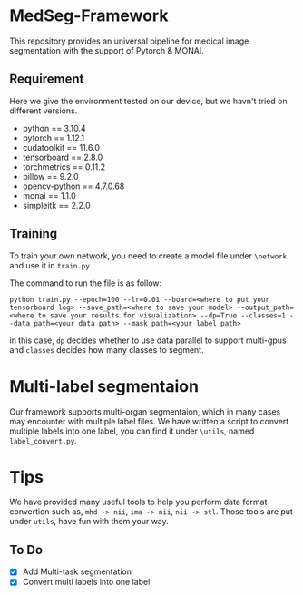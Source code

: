 # MedSeg-Framework
This repository provides an universal pipeline for medical image segmentation with the support of Pytorch &amp; MONAI.

## Requirement

Here we give the environment tested on our device, but we havn't tried on different versions.
- python == 3.10.4
- pytorch == 1.12.1
- cudatoolkit == 11.6.0
- tensorboard == 2.8.0
- torchmetrics == 0.11.2
- pillow == 9.2.0
- opencv-python == 4.7.0.68
- monai == 1.1.0
- simpleitk == 2.2.0

## Training

To train your own network, you need to create a model file under `\network` and use it in `train.py`


The command to run the file is as follow:
```
python train.py --epoch=100 --lr=0.01 --board=<where to put your tensorboard log> --save_path=<where to save your model> --output_path=<where to save your results for visualization> --dp=True --classes=1 --data_path=<your data path> --mask_path=<your label path>
```
in this case, `dp` decides whether to use data parallel to support multi-gpus and `classes` decides how many classes to segment.

# Multi-label segmentaion

Our framework supports multi-organ segmentaion, which in many cases may encounter with multiple label files. We have written a script to convert multiple labels into one label, you can find it under `\utils`, named `label_convert.py`.

# Tips

We have provided many useful tools to help you perform data format convertion such as, `mhd -> nii`, `ima -> nii`, `nii -> stl`. Those tools are put under `utils`, have fun with them your way.

## To Do
- [x] Add Multi-task segmentation
- [x] Convert multi labels into one label
